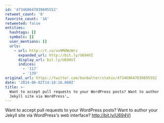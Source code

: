 ```yaml
---
id: '473468647839895552'
retweet_count: '8'
favorite_count: '16'
retweeted: false
entities:
  hashtags: []
  symbols: []
  user_mentions: []
  urls:
    - url: http://t.co/vo9MdWzWrz
      expanded_url: http://bit.ly/U694VI
      display_url: bit.ly/U694VI
      indices:
        - '117'
        - '139'
original_url: https://twitter.com/benbalter/status/473468647839895552
date: '2014-06-02T14:18:16.000Z'
title: >-
  Want to accept pull requests to your WordPress posts? Want to author your
  Jekyll site via WordPress'…
---
```


Want to accept pull requests to your WordPress posts? Want to author your Jekyll site via WordPress's web interface? http://bit.ly/U694VI